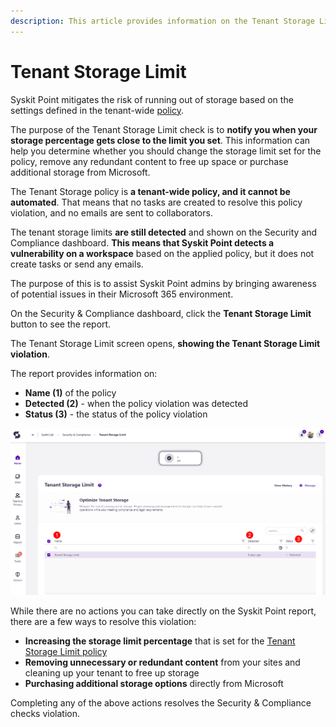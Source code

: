 ```yaml
---
description: This article provides information on the Tenant Storage Limit report.
---
```



# Tenant Storage Limit

Syskit Point mitigates the risk of running out of storage based on the settings defined in the tenant-wide [policy](../automated-workflows/tenant-storage-admin.md). 

The purpose of the Tenant Storage Limit check is to **notify you when your storage percentage gets close to the limit you set**. This information can help you determine whether you should change the storage limit set for the policy, remove any redundant content to free up space or purchase additional storage from Microsoft.

The Tenant Storage policy is **a tenant-wide policy, and it cannot be automated**. That means that no tasks are created to resolve this policy violation, and no emails are sent to collaborators.

The tenant storage limits **are still detected** and shown on the Security and Compliance dashboard. **This means that Syskit Point detects a vulnerability on a workspace** based on the applied policy, but it does not create tasks or send any emails. 

The purpose of this is to assist Syskit Point admins by
bringing awareness of potential issues in their Microsoft 365 environment. 

On the Security & Compliance dashboard, click the **Tenant Storage Limit** button to see the report.

The Tenant Storage Limit screen opens, **showing the Tenant Storage Limit violation**.

The report provides information on:
  * **Name (1)** of the policy
  * **Detected (2)** - when the policy violation was detected
  * **Status (3)** - the status of the policy violation

![Tenant Storage Limit - Security & Compliance checks report](../../.gitbook/assets/security-compliance-checks_tenant-storage-limits.png)

While there are no actions you can take directly on the Syskit Point report, there are a few ways to resolve this violation:
  * **Increasing the storage limit percentage** that is set for the [Tenant Storage Limit policy](../automated-workflows/tenant-storage-admin.md)
  * **Removing unnecessary or redundant content** from your sites and cleaning up your tenant to free up storage
  * **Purchasing additional storage options** directly from Microsoft

Completing any of the above actions resolves the Security & Compliance checks violation. 
